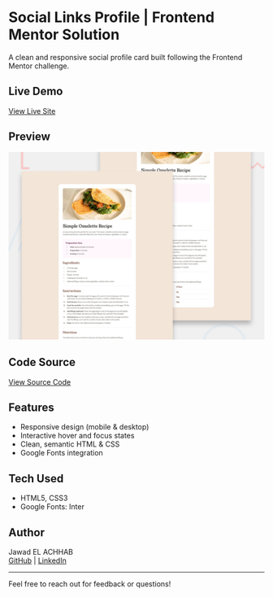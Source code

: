 # Social Links Profile | Frontend Mentor Solution

A clean and responsive social profile card built following the Frontend Mentor challenge.

## Live Demo

[View Live Site](https://jawadelachhab.github.io/frontendmentor-social-links-profile/)

## Preview

![Social Links Profile Preview](./preview.jpg)

## Code Source

[View Source Code](https://github.com/jawadelachhab/frontendmentor-social-links-profile)

## Features

- Responsive design (mobile & desktop)
- Interactive hover and focus states
- Clean, semantic HTML & CSS
- Google Fonts integration

## Tech Used

- HTML5, CSS3
- Google Fonts: Inter

## Author

Jawad EL ACHHAB  
[GitHub](https://github.com/jawadelachhab) | [LinkedIn](https://www.linkedin.com/in/jawad-el-achhab-a64532160/)

---

Feel free to reach out for feedback or questions!
